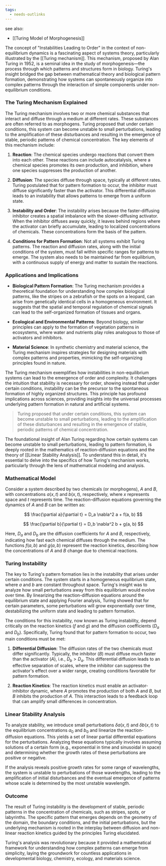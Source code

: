 ```yaml
---
tags:
  - needs-outlinks
---
```


see also:
- [[Turing Model of Morphogenesis]]

The concept of "Instabilities Leading to Order" in the context of non-equilibrium dynamics is a fascinating aspect of systems theory, particularly illustrated by the [[Turing mechanism]]. This mechanism, proposed by Alan Turing in 1952, is a seminal idea in the study of morphogenesis—the process through which patterns and structures form in biology. Turing's insight bridged the gap between mathematical theory and biological pattern formation, demonstrating how systems can spontaneously organize into complex patterns through the interaction of simple components under non-equilibrium conditions.

### The Turing Mechanism Explained

The Turing mechanism involves two or more chemical substances that interact and diffuse through a medium at different rates. These substances are often referred to as morphogens. Turing proposed that under certain conditions, this system can become unstable to small perturbations, leading to the amplification of these disturbances and resulting in the emergence of stable, periodic patterns of chemical concentration. The key elements of this mechanism include:

1. **Reaction**: The chemical species undergo reactions that convert them into each other. These reactions can include autocatalysis, where a chemical species promotes its own production, and inhibition, where one species suppresses the production of another.

2. **Diffusion**: The species diffuse through space, typically at different rates. Turing postulated that for pattern formation to occur, the inhibitor must diffuse significantly faster than the activator. This differential diffusion leads to an instability that allows patterns to emerge from a uniform state.

3. **Instability and Order**: The instability arises because the faster-diffusing inhibitor creates a spatial imbalance with the slower-diffusing activator. When the inhibitor diffuses away quickly, it leaves behind regions where the activator can briefly accumulate, leading to localized concentrations of chemicals. These concentrations form the basis of the pattern.

4. **Conditions for Pattern Formation**: Not all systems exhibit Turing patterns. The reaction and diffusion rates, along with the initial conditions of the system, must fall within specific ranges for patterns to emerge. The system also needs to be maintained far from equilibrium, with a continuous supply of energy and matter to sustain the reactions.

### Applications and Implications

- **Biological Pattern Formation**: The Turing mechanism provides a theoretical foundation for understanding how complex biological patterns, like the stripes on a zebrafish or the spots on a leopard, can arise from genetically identical cells in a homogeneous environment. It suggests that the spatial and temporal regulation of chemical signals can lead to the self-organized formation of tissues and organs.

- **Ecological and Environmental Patterns**: Beyond biology, similar principles can apply to the formation of vegetation patterns in ecosystems, where water and nutrients play roles analogous to those of activators and inhibitors.

- **Material Science**: In synthetic chemistry and material science, the Turing mechanism inspires strategies for designing materials with complex patterns and properties, mimicking the self-organizing principles found in nature.

The Turing mechanism exemplifies how instabilities in non-equilibrium systems can lead to the emergence of order and complexity. It challenges the intuition that stability is necessary for order, showing instead that under certain conditions, instability can be the precursor to the spontaneous formation of highly organized structures. This principle has profound implications across sciences, providing insights into the universal processes underlying pattern formation in natural and artificial systems.


>Turing proposed that under certain conditions, this system can become unstable to small perturbations, leading to the amplification of these disturbances and resulting in the emergence of stable, periodic patterns of chemical concentration.

The foundational insight of Alan Turing regarding how certain systems can become unstable to small perturbations, leading to pattern formation, is deeply rooted in the mathematics of reaction-diffusion equations and the theory of [[Linear Stability Analysis]]. To understand this in detail, it's essential to delve into the specifics of how Turing's mechanism works, particularly through the lens of mathematical modeling and analysis.

### Mathematical Model

Consider a system described by two chemicals (or morphogens), $A$ and $B$, with concentrations $a(x,t)$ and $b(x,t)$, respectively, where $x$ represents space and $t$ represents time. The reaction-diffusion equations governing the dynamics of $A$ and $B$ can be written as:

$$
\frac{\partial a}{\partial t} = D_a \nabla^2 a + f(a, b)
$$

$$
\frac{\partial b}{\partial t} = D_b \nabla^2 b + g(a, b)
$$

Here, $D_a$ and $D_b$ are the diffusion coefficients for $A$ and $B$, respectively, indicating how fast each chemical diffuses through the medium. The functions $f(a, b)$ and $g(a, b)$ represent the reaction kinetics, describing how the concentrations of $A$ and $B$ change due to chemical reactions.

### Turing Instability

The key to Turing's pattern formation lies in the instability that arises under certain conditions. The system starts in a homogeneous equilibrium state, where $a$ and $b$ are constant throughout space. Turing's insight was to analyze how small perturbations away from this equilibrium would evolve over time. By linearizing the reaction-diffusion equations around the equilibrium state and applying Fourier analysis, Turing showed that for certain parameters, some perturbations will grow exponentially over time, destabilizing the uniform state and leading to pattern formation.

The conditions for this instability, now known as Turing instability, depend critically on the reaction kinetics ($f$ and $g$) and the diffusion coefficients ($D_a$ and $D_b$). Specifically, Turing found that for pattern formation to occur, two main conditions must be met:

1. **Differential Diffusion**: The diffusion rates of the two chemicals must differ significantly. Typically, the inhibitor ($B$) must diffuse much faster than the activator ($A$), i.e., $D_b > D_a$. This differential diffusion leads to an effective separation of scales, where the inhibitor can suppress the activator's effect over a wider range, creating conditions favorable for pattern formation.

2. **Reaction Kinetics**: The reaction kinetics must enable an activator-inhibitor dynamic, where $A$ promotes the production of both $A$ and $B$, but $B$ inhibits the production of $A$. This interaction leads to a feedback loop that can amplify small differences in concentration.

### Linear Stability Analysis

To analyze stability, we introduce small perturbations $\delta a(x,t)$ and $\delta b(x,t)$ to the equilibrium concentrations $a_0$ and $b_0$ and linearize the reaction-diffusion equations. This yields a set of linear partial differential equations for the perturbations. Analyzing these equations typically involves assuming solutions of a certain form (e.g., exponential in time and sinusoidal in space) and determining whether the growth rates of these perturbations are positive or negative.

If the analysis reveals positive growth rates for some range of wavelengths, the system is unstable to perturbations of those wavelengths, leading to the amplification of initial disturbances and the eventual emergence of patterns whose scale is determined by the most unstable wavelength.

### Outcome

The result of Turing instability is the development of stable, periodic patterns in the concentration of chemicals, such as stripes, spots, or labyrinths. The specific pattern that emerges depends on the geometry of the domain, the boundary conditions, and the initial perturbations, but the underlying mechanism is rooted in the interplay between diffusion and non-linear reaction kinetics guided by the principles Turing elucidated.

Turing's analysis was revolutionary because it provided a mathematical framework for understanding how complex patterns can emerge from simplicity, laying the groundwork for countless applications in developmental biology, chemistry, ecology, and materials science.